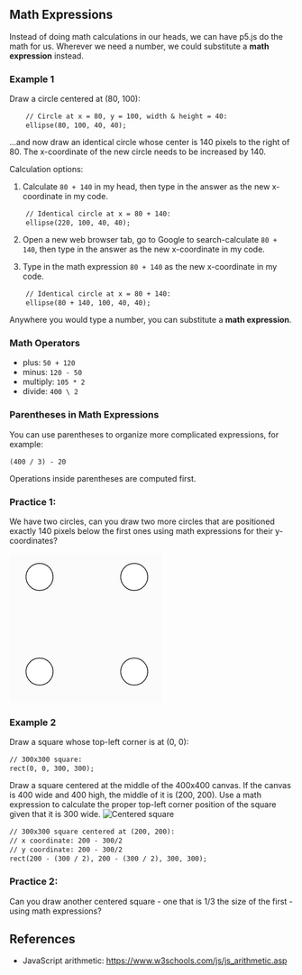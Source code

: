 ## Math Expressions
Instead of doing math calculations in our heads, we can have p5.js do the math for us. Wherever we need a number, we could substitute a **math expression** instead.

### Example 1
Draw a circle centered at (80, 100):
```
    // Circle at x = 80, y = 100, width & height = 40:
    ellipse(80, 100, 40, 40);
```
...and now draw an identical circle whose center is 140 pixels to the right of 80. The x-coordinate of the new circle needs to be increased by 140.

Calculation options:
1. Calculate `80 + 140` in my head, then type in the answer as the new x-coordinate in my code.
```
    // Identical circle at x = 80 + 140:
    ellipse(220, 100, 40, 40);
```
2. Open a new web browser tab, go to Google to search-calculate `80 + 140`, then type in the answer as the new x-coordinate in my code.

3. Type in the math expression `80 + 140` as the new x-coordinate in my code.
```
    // Identical circle at x = 80 + 140:
    ellipse(80 + 140, 100, 40, 40);
```
Anywhere you would type a number, you can substitute a **math expression**.

### Math Operators
- plus:  `50 + 120`
- minus:  `120 - 50` 
- multiply:  `105 * 2`
- divide:  `400 \ 2`

### Parentheses in Math Expressions
You can use parentheses to organize more complicated expressions, for example:
```
(400 / 3) - 20
```
Operations inside parentheses are computed first.


### Practice 1:
We have two circles, can you draw two more circles that are positioned exactly 140 pixels below the first ones using math expressions for their y-coordinates?

![4 Circles](mathExprCircles.png)


### Example 2
Draw a square whose top-left corner is at (0, 0):
```
// 300x300 square:
rect(0, 0, 300, 300);
```
Draw a square centered at the middle of the 400x400 canvas.
If the canvas is 400 wide and 400 high, the middle of it is (200, 200). Use a math expression to calculate the proper top-left corner position of the square given that it is 300 wide.
![Centered square](centerSquare.png)
```
// 300x300 square centered at (200, 200):
// x coordinate: 200 - 300/2
// y coordinate: 200 - 300/2
rect(200 - (300 / 2), 200 - (300 / 2), 300, 300);
```
### Practice 2:
Can you draw another centered square - one that is 1/3 the size of the first - using math expressions?




## References
- JavaScript arithmetic: <a href="https://www.w3schools.com/js/js_arithmetic.asp" target="_blank">https://www.w3schools.com/js/js_arithmetic.asp</a>

